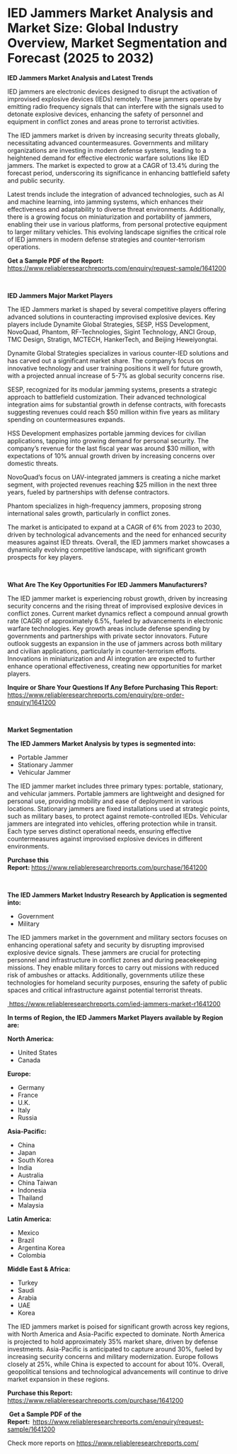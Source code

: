<p><h1>IED Jammers Market Analysis and Market Size: Global Industry Overview, Market Segmentation and Forecast (2025 to 2032)</h1></p><p><strong>IED Jammers Market Analysis and Latest Trends</strong></p>
<p><p>IED jammers are electronic devices designed to disrupt the activation of improvised explosive devices (IEDs) remotely. These jammers operate by emitting radio frequency signals that can interfere with the signals used to detonate explosive devices, enhancing the safety of personnel and equipment in conflict zones and areas prone to terrorist activities.</p><p>The IED jammers market is driven by increasing security threats globally, necessitating advanced countermeasures. Governments and military organizations are investing in modern defense systems, leading to a heightened demand for effective electronic warfare solutions like IED jammers. The market is expected to grow at a CAGR of 13.4% during the forecast period, underscoring its significance in enhancing battlefield safety and public security.</p><p>Latest trends include the integration of advanced technologies, such as AI and machine learning, into jamming systems, which enhances their effectiveness and adaptability to diverse threat environments. Additionally, there is a growing focus on miniaturization and portability of jammers, enabling their use in various platforms, from personal protective equipment to larger military vehicles. This evolving landscape signifies the critical role of IED jammers in modern defense strategies and counter-terrorism operations.</p></p>
<p><strong>Get a Sample PDF of the Report:&nbsp;</strong> <a href="https://www.reliableresearchreports.com/enquiry/request-sample/1641200?utm_campaign=2714&utm_medium=2&utm_source=Github&utm_content=ia&utm_term=11042025&utm_id=ied-jammers">https://www.reliableresearchreports.com/enquiry/request-sample/1641200</a></p>
<p>&nbsp;</p>
<p><strong>IED Jammers Major Market Players</strong></p>
<p><p>The IED Jammers market is shaped by several competitive players offering advanced solutions in counteracting improvised explosive devices. Key players include Dynamite Global Strategies, SESP, HSS Development, NovoQuad, Phantom, RF-Technologies, Sigint Technology, ANCI Group, TMC Design, Stratign, MCTECH, HankerTech, and Beijing Heweiyongtai.</p><p>Dynamite Global Strategies specializes in various counter-IED solutions and has carved out a significant market share. The company’s focus on innovative technology and user training positions it well for future growth, with a projected annual increase of 5-7% as global security concerns rise.</p><p>SESP, recognized for its modular jamming systems, presents a strategic approach to battlefield customization. Their advanced technological integration aims for substantial growth in defense contracts, with forecasts suggesting revenues could reach $50 million within five years as military spending on countermeasures expands.</p><p>HSS Development emphasizes portable jamming devices for civilian applications, tapping into growing demand for personal security. The company’s revenue for the last fiscal year was around $30 million, with expectations of 10% annual growth driven by increasing concerns over domestic threats.</p><p>NovoQuad’s focus on UAV-integrated jammers is creating a niche market segment, with projected revenues reaching $25 million in the next three years, fueled by partnerships with defense contractors.</p><p>Phantom specializes in high-frequency jammers, proposing strong international sales growth, particularly in conflict zones.</p><p>The market is anticipated to expand at a CAGR of 6% from 2023 to 2030, driven by technological advancements and the need for enhanced security measures against IED threats. Overall, the IED jammers market showcases a dynamically evolving competitive landscape, with significant growth prospects for key players.</p></p>
<p>&nbsp;</p>
<p><strong>What Are The Key Opportunities For IED Jammers Manufacturers?</strong></p>
<p><p>The IED jammer market is experiencing robust growth, driven by increasing security concerns and the rising threat of improvised explosive devices in conflict zones. Current market dynamics reflect a compound annual growth rate (CAGR) of approximately 6.5%, fueled by advancements in electronic warfare technologies. Key growth areas include defense spending by governments and partnerships with private sector innovators. Future outlook suggests an expansion in the use of jammers across both military and civilian applications, particularly in counter-terrorism efforts. Innovations in miniaturization and AI integration are expected to further enhance operational effectiveness, creating new opportunities for market players.</p></p>
<p><strong>Inquire or Share Your Questions If Any Before Purchasing This Report:</strong> <a href="https://www.reliableresearchreports.com/enquiry/pre-order-enquiry/1641200?utm_campaign=2714&utm_medium=2&utm_source=Github&utm_content=ia&utm_term=11042025&utm_id=ied-jammers">https://www.reliableresearchreports.com/enquiry/pre-order-enquiry/1641200</a></p>
<p>&nbsp;</p>
<p><strong>Market Segmentation</strong></p>
<p><strong>The IED Jammers Market Analysis by types is segmented into:</strong></p>
<p><ul><li>Portable Jammer</li><li>Stationary Jammer</li><li>Vehicular Jammer</li></ul></p>
<p><p>The IED jammer market includes three primary types: portable, stationary, and vehicular jammers. Portable jammers are lightweight and designed for personal use, providing mobility and ease of deployment in various locations. Stationary jammers are fixed installations used at strategic points, such as military bases, to protect against remote-controlled IEDs. Vehicular jammers are integrated into vehicles, offering protection while in transit. Each type serves distinct operational needs, ensuring effective countermeasures against improvised explosive devices in different environments.</p></p>
<p><strong>Purchase this Report:&nbsp;</strong><a href="https://www.reliableresearchreports.com/purchase/1641200?utm_campaign=2714&utm_medium=2&utm_source=Github&utm_content=ia&utm_term=11042025&utm_id=ied-jammers">https://www.reliableresearchreports.com/purchase/1641200</a></p>
<p>&nbsp;</p>
<p><strong>The IED Jammers Market Industry Research by Application is segmented into:</strong></p>
<p><ul><li>Government</li><li>Military</li></ul></p>
<p><p>The IED jammers market in the government and military sectors focuses on enhancing operational safety and security by disrupting improvised explosive device signals. These jammers are crucial for protecting personnel and infrastructure in conflict zones and during peacekeeping missions. They enable military forces to carry out missions with reduced risk of ambushes or attacks. Additionally, governments utilize these technologies for homeland security purposes, ensuring the safety of public spaces and critical infrastructure against potential terrorist threats.</p></p>
<p><a href="https://www.reliableresearchreports.com/ied-jammers-market-r1641200?utm_campaign=2714&utm_medium=2&utm_source=Github&utm_content=ia&utm_term=11042025&utm_id=ied-jammers">&nbsp;https://www.reliableresearchreports.com/ied-jammers-market-r1641200</a></p>
<p><strong>In terms of Region, the IED Jammers Market Players available by Region are:</strong></p>
<p>
    <p> <strong> North America: </strong>
        <ul>
            <li>United States</li>
            <li>Canada</li>
        </ul>
        </p> 
    <p> <strong> Europe: </strong>
        <ul>
            <li>Germany</li>
            <li>France</li>
            <li>U.K.</li>
            <li>Italy</li>
            <li>Russia</li>
        </ul>
        </p> 
    <p> <strong> Asia-Pacific: </strong>
        <ul>
            <li>China</li>
            <li>Japan</li>
            <li>South Korea</li>
            <li>India</li>
            <li>Australia</li>
            <li>China Taiwan</li>
            <li>Indonesia</li>
            <li>Thailand</li>
            <li>Malaysia</li>
        </ul>
        </p> 
    <p> <strong> Latin America: </strong>
        <ul>
            <li>Mexico</li>
            <li>Brazil</li>
            <li>Argentina Korea</li>
            <li>Colombia</li>
        </ul>
        </p> 
    <p> <strong> Middle East & Africa: </strong>
        <ul>
            <li>Turkey</li>
            <li>Saudi</li>
            <li>Arabia</li>
            <li>UAE</li>
            <li>Korea</li>
        </ul>
    </p>
    </p>
<p><p>The IED jammers market is poised for significant growth across key regions, with North America and Asia-Pacific expected to dominate. North America is projected to hold approximately 35% market share, driven by defense investments. Asia-Pacific is anticipated to capture around 30%, fueled by increasing security concerns and military modernization. Europe follows closely at 25%, while China is expected to account for about 10%. Overall, geopolitical tensions and technological advancements will continue to drive market expansion in these regions.</p></p>
<p><strong>Purchase this Report: </strong><a href="https://www.reliableresearchreports.com/purchase/1641200?utm_campaign=2714&utm_medium=2&utm_source=Github&utm_content=ia&utm_term=11042025&utm_id=ied-jammers">https://www.reliableresearchreports.com/purchase/1641200</a></p>
<p>&nbsp;<strong>Get a Sample PDF of the Report:&nbsp;&nbsp;</strong><a href="https://www.reliableresearchreports.com/enquiry/request-sample/1641200?utm_campaign=2714&utm_medium=2&utm_source=Github&utm_content=ia&utm_term=11042025&utm_id=ied-jammers">https://www.reliableresearchreports.com/enquiry/request-sample/1641200</a></p>
<p><strong></strong></p>
<p>Check more reports on <a href="https://www.reliableresearchreports.com/?utm_campaign=2714&utm_medium=2&utm_source=Github&utm_content=ia&utm_term=11042025&utm_id=ied-jammers">https://www.reliableresearchreports.com/</a></p>